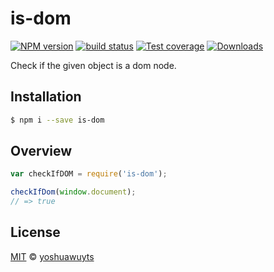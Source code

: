 # is-dom
[![NPM version][npm-image]][npm-url]
[![build status][travis-image]][travis-url]
[![Test coverage][coveralls-image]][coveralls-url]
[![Downloads][downloads-image]][downloads-url]

Check if the given object is a dom node.

## Installation
```bash
$ npm i --save is-dom
```

## Overview
```js
var checkIfDOM = require('is-dom');

checkIfDom(window.document);
// => true
```

## License
[MIT](https://tldrlegal.com/license/mit-license) ©
[yoshuawuyts](http://yoshuawuyts.com/)

[npm-image]: https://img.shields.io/npm/v/is-dom.svg?style=flat-square
[npm-url]: https://npmjs.org/package/is-dom
[travis-image]: https://img.shields.io/travis/yoshuawuyts/is-dom.svg?style=flat-square
[travis-url]: https://travis-ci.org/yoshuawuyts/is-dom
[coveralls-image]: https://img.shields.io/coveralls/yoshuawuyts/is-dom.svg?style=flat-square
[coveralls-url]: https://coveralls.io/r/yoshuawuyts/is-dom?branch=master
[downloads-image]: http://img.shields.io/npm/dm/is-dom.svg?style=flat-square
[downloads-url]: https://npmjs.org/package/is-dom
